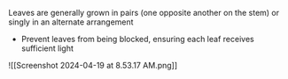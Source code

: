Leaves are generally grown in pairs (one opposite another on the stem) or singly in an alternate arrangement
- Prevent leaves from being blocked, ensuring each leaf receives sufficient light

![[Screenshot 2024-04-19 at 8.53.17 AM.png]]


